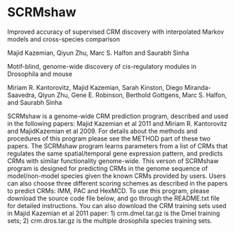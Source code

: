 # SCRMshaw
Improved accuracy of supervised CRM discovery with interpolated Markov models and cross-species comparison

Majid Kazemian, Qiyun Zhu, Marc S. Halfon and Saurabh Sinha

 

Motif-blind, genome-wide discovery of cis-regulatory modules in Drosophila and mouse

Miriam R. Kantorovitz, Majid Kazemian, Sarah Kinston, Diego Miranda-Saavedra, Qiyun Zhu, Gene E. Robinson, Berthold Gottgens, Marc S. Halfon, and Saurabh Sinha

 

 

SCRMshaw is a genome-wide CRM prediction program, described and used in the following papers: Majid Kazemian et al 2011 and Miriam R. Kantorovitz and MajidKazemian et al 2009. For details about the methods and procedures of this program please see the METHOD part of these two papers. The SCRMshaw program learns parameters from a list of CRMs that regulates the same spatial/temporal gene expression pattern, and predicts CRMs with similar functionality genome-wide. This verson of SCRMshaw program is designed for predicting CRMs in the genome sequence of model/non-model species given the known CRMs provided by users. Users can also choose three different scoring schemes as described in the papers to predict CRMs: IMM, PAC and HexMCD. To use this program, please download the source code file below, and go through the README.txt file for detailed instructions. You can also download the CRM training sets used in Majid Kazemian et al 2011 paper: 1) crm.dmel.tar.gz is the Dmel training sets; 2) crm.dros.tar.gz is the multiple drosophila species training sets.

 
